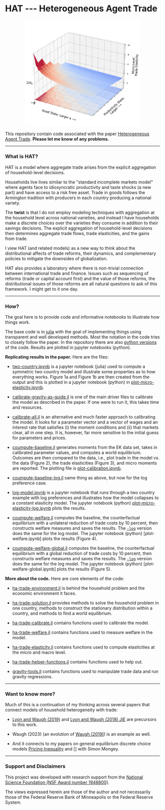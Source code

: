 # HAT --- Heterogeneous Agent Trade

<p float="left" align="middle">
  <img src="./notes/figures/micro-elasticity.png" width="375" /> 
</p>

This repository contain code associated with the paper [Heterogeneous Agent Trade](./notes/heterogeneous-agent-trade.pdf). **Please let me know of any problems.**

---

### What is HAT?

HAT is a model where aggregate trade arises from the explicit aggregation of household-level decisions.

Households live lives similar to the "standard incomplete markets model" where agents face to idiosyncratic productivity and taste shocks (a new part) and have access to a risk free asset. Trade in goods follows the Armington tradition  with producers in each country producing a national variety.

The **twist** is that I do not employ modeling techniques with aggregation at the household level across national varieties, and instead I have households make a discrete choices over the varieties they consume in addition to their savings decisions. The explicit aggregation of household-level decisions then determines aggregate trade flows, trade elasticities, and the gains from trade.

I view HAT (and related models) as a new way to think about the distributional affects of trade reforms, their dynamics, and complementary policies to mitigate the downsides of globalization.  

HAT also provides a laboratory where there is non-trivial connection between international trade and finance. Issues such as sequencing of reforms (trade or capital account first) and the value of those reforms, the distributional issues of those reforms are all natural questions to ask of this framework. I might get to it one day.

---

### How?

The goal here is to provide code and informative notebooks to illustrate how things work. 

The base code is in [julia](https://github.com/JuliaLang) with the goal of implementing things using transparent and well developed methods. Most the notation in the code tries to closely follow the paper. In the repository there are also [python versions](./code/python) of the code. Results are plotted in jupyter notebooks (python).


**Replicating results in the paper.**  Here are the files:

- [two-country.ipynb](./notebooks/two-country.ipynb) is a jupyter notebook (julia) used to compute a symmetric two country model and illustrate some properties as to how everything works. Figure 1a and Figure 1b are then created from the output and this is plotted in a jupyter notebook (python) in [plot-micro-elasticity.ipynb](./notebooks/plot-micro-elasticity.ipynb).

- [calibrate-gravity-as-guide.jl](./code/julia/calibrate-gravity-as-guide.jl) is one of the main driver files to calibrate the model as described in the paper. If one were to run it, this takes time and resources. 

- [calibrate-all.jl](./code/julia/calibration-all.jl) is an alternative and much faster approach to calibrating the model. It looks for a parameter vector and a vector of wages and an interest rate that satisfies (i) the moment conditions and (ii) that markets clear, all in one step. It is, however, far more sensitive to the initial guess for parameters and prices.

- [coumpute-baseline.jl](./code/julia/compute-baseline.jl) generates moments from the EK data set, takes in calibrated parameter values, and computes a world equilibrium. Outcomes are then compared to the data, i.e., plot trade in the model vs. the data (Figure 2), the trade elasticities (Figure 3), and micro moments are reported. The plotting file is [plot-calibration.ipynb](./notebooks/plot-calibration.ipynb).

- [coumpute-baseline-log.jl](./code/julia/compute-baseline-log.jl) same thing as above, but now for the log preference case.

- [log-model.ipynb](./notebooks/log-model.ipynb) is a jupyter notebook that runs through a two country example with log preferences and illustrates how the model collapses to a constant elasticity model. The jupyter notebook (python)  [plot-micro-elasticity-log.ipynb](./notebooks/plot-micro-elasticity-log.ipynb) plots the results.

- [coumpute-welfare.jl](./code/julia/compute-welfare/compute-welfare.jl) computes the baseline, the counterfactual equilibrium with a unilateral reduction of trade costs by 10 percent, then constructs welfare measures and saves the results. The [``-log``](./code/julia/compute-welfare/compute-welfare-log.jl)  version does the same for the log model. The jupyter notebook (python) [plot-welfare.ipynb] plots the results (Figure 4).

- [coumpute-welfare-global.jl](./code/julia/compute-welfare/compute-welfare.jl) computes the baseline, the counterfactual equilibrium with a global reduction of trade costs by 10 percent, then constructs welfare measures and saves the results. The [``-log``](./code/julia/compute-welfare/compute-welfare-global-log.jl)  version does the same for the log model. The jupyter notebook (python) [plot-welfare-global.ipynb] plots the results (Figure 5).


**More about the code.** Here are core elements of the code:

- [ha-trade-environment.jl](./code/julia/ha-trade-environment.jl) is behind the household problem and the economic environment it faces. 

- [ha-trade-solution.jl](./code/julia/ha-trade-solution.jl) provides methods to solve the household problem in one country, methods to construct the stationary distribution within a country, and methods to find a world equilibrium.

- [ha-trade-calibrate.jl](./code/julia/ha-trade-calibrate.jl) contains functions used to calibrate the model.

- [ha-trade-welfare.jl](./code/julia/ha-trade-calibrate.jl) contains functions used to measure welfare in the model.

- [ha-trade-elasticity.jl](./code/julia/ha-trade-calibrate.jl) contains functions used to compute elasticities at the micro and macro level. 

- [ha-trade-helper-functions.jl](./code/julia/ha-trade-calibrate.jl) contains functions used to help out. 

- [gravity-tools.jl](./code/julia/ha-trade-calibrate.jl) contains functions used to manipulate trade data and run gravity regressions.


---

### Want to know more?

Much of this is a continuation of my thinking across several papers that connect models of household heterogeneity with trade:

- [Lyon and Waugh (2019)](https://www.waugheconomics.com/uploads/2/2/5/6/22563786/lw_quant_losses.pdf) and [Lyon and Waugh (2018) JIE](https://www.waugheconomics.com/uploads/2/2/5/6/22563786/lw_tax.pdf) are precursors to this work.

- Waugh (2023) (an evolution of [Waugh (2019)](https://www.waugheconomics.com/uploads/2/2/5/6/22563786/waugh_consumption.pdf)) is an example as well.

- And it connects to my papers on general equilibrium discrete choice models [Pricing Inequality](http://www.simonmongey.com/uploads/6/5/6/6/65665741/mw_2022_11_16_minneapolis_fed_online.pdf) and [] with Simon Mongey. 

---

### Support and Disclaimers

This project was developed with research support from the [National Science Foundation (NSF Award number 1948800)](https://www.nsf.gov/awardsearch/showAward?AWD_ID=1948800&HistoricalAwards=false). 


The views expressed herein are those of the author and not necessarily those of the Federal Reserve Bank of Minneapolis or the Federal Reserve System. 